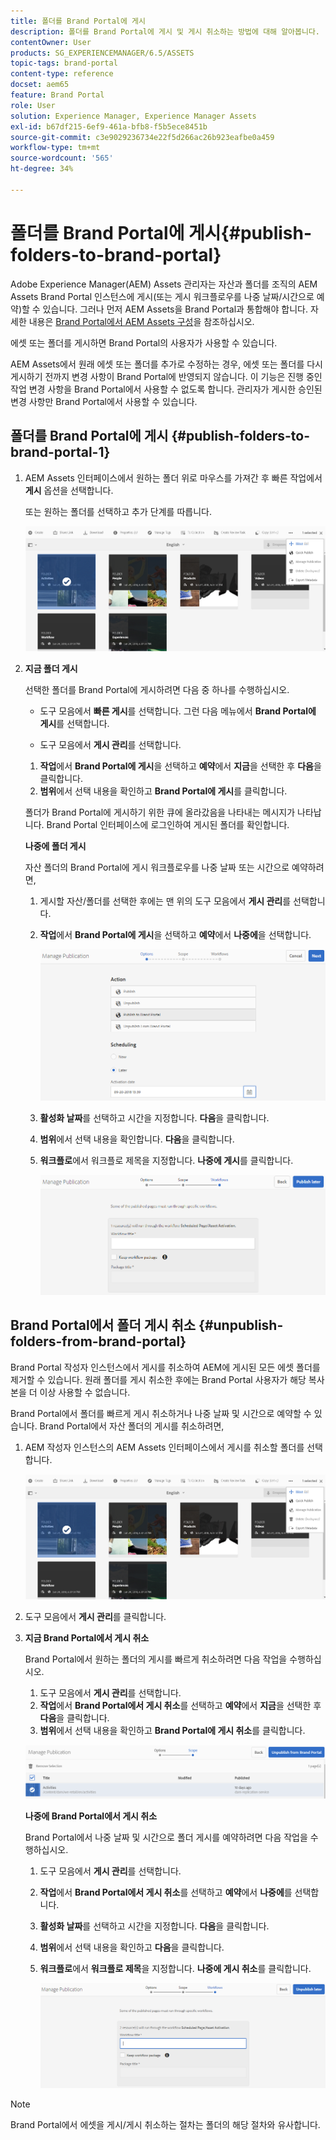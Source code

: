 ```yaml
---
title: 폴더를 Brand Portal에 게시
description: 폴더를 Brand Portal에 게시 및 게시 취소하는 방법에 대해 알아봅니다.
contentOwner: User
products: SG_EXPERIENCEMANAGER/6.5/ASSETS
topic-tags: brand-portal
content-type: reference
docset: aem65
feature: Brand Portal
role: User
solution: Experience Manager, Experience Manager Assets
exl-id: b67df215-6ef9-461a-bfb8-f5b5ece8451b
source-git-commit: c3e9029236734e22f5d266ac26b923eafbe0a459
workflow-type: tm+mt
source-wordcount: '565'
ht-degree: 34%

---
```


# 폴더를 Brand Portal에 게시{#publish-folders-to-brand-portal}

Adobe Experience Manager(AEM) Assets 관리자는 자산과 폴더를 조직의 AEM Assets Brand Portal 인스턴스에 게시(또는 게시 워크플로우를 나중 날짜/시간으로 예약)할 수 있습니다. 그러나 먼저 AEM Assets을 Brand Portal과 통합해야 합니다. 자세한 내용은 [Brand Portal에서 AEM Assets 구성](/help/assets/configure-aem-assets-with-brand-portal.md)을 참조하십시오.

에셋 또는 폴더를 게시하면 Brand Portal의 사용자가 사용할 수 있습니다.

AEM Assets에서 원래 에셋 또는 폴더를 추가로 수정하는 경우, 에셋 또는 폴더를 다시 게시하기 전까지 변경 사항이 Brand Portal에 반영되지 않습니다. 이 기능은 진행 중인 작업 변경 사항을 Brand Portal에서 사용할 수 없도록 합니다. 관리자가 게시한 승인된 변경 사항만 Brand Portal에서 사용할 수 있습니다.

## 폴더를 Brand Portal에 게시 {#publish-folders-to-brand-portal-1}

1. AEM Assets 인터페이스에서 원하는 폴더 위로 마우스를 가져간 후 빠른 작업에서 **게시** 옵션을 선택합니다.

   또는 원하는 폴더를 선택하고 추가 단계를 따릅니다.

   ![publish2bp](assets/publish2bp.png)

1. **지금 폴더 게시**

   선택한 폴더를 Brand Portal에 게시하려면 다음 중 하나를 수행하십시오.

   * 도구 모음에서 **빠른 게시**&#x200B;를 선택합니다. 그런 다음 메뉴에서 **Brand Portal에 게시**&#x200B;를 선택합니다.

   * 도구 모음에서 **게시 관리**&#x200B;를 선택합니다.

   1. **작업**&#x200B;에서 **Brand Portal에 게시**&#x200B;을 선택하고 **예약**&#x200B;에서 **지금**&#x200B;을 선택한 후 **다음**&#x200B;을 클릭합니다.
   1. **범위**&#x200B;에서 선택 내용을 확인하고 **Brand Portal에 게시**&#x200B;를 클릭합니다.

   폴더가 Brand Portal에 게시하기 위한 큐에 올라갔음을 나타내는 메시지가 나타납니다. Brand Portal 인터페이스에 로그인하여 게시된 폴더를 확인합니다.

   **나중에 폴더 게시**

   자산 폴더의 Brand Portal에 게시 워크플로우를 나중 날짜 또는 시간으로 예약하려면,

   1. 게시할 자산/폴더를 선택한 후에는 맨 위의 도구 모음에서 **게시 관리**&#x200B;를 선택합니다.
   1. **작업**&#x200B;에서 **Brand Portal에 게시**&#x200B;을 선택하고 **예약**&#x200B;에서 **나중에**&#x200B;을 선택합니다.

      ![publishlaterbp](assets/publishlaterbp.png)

   1. **활성화 날짜**&#x200B;를 선택하고 시간을 지정합니다. **다음**&#x200B;을 클릭합니다.
   1. **범위**&#x200B;에서 선택 내용을 확인합니다. **다음**&#x200B;을 클릭합니다.
   1. **워크플로**&#x200B;에서 워크플로 제목을 지정합니다. **나중에 게시**&#x200B;를 클릭합니다.

      ![manageschedulepub](assets/manageschedulepub.png)

## Brand Portal에서 폴더 게시 취소 {#unpublish-folders-from-brand-portal}

Brand Portal 작성자 인스턴스에서 게시를 취소하여 AEM에 게시된 모든 에셋 폴더를 제거할 수 있습니다. 원래 폴더를 게시 취소한 후에는 Brand Portal 사용자가 해당 복사본을 더 이상 사용할 수 없습니다.

Brand Portal에서 폴더를 빠르게 게시 취소하거나 나중 날짜 및 시간으로 예약할 수 있습니다. Brand Portal에서 자산 폴더의 게시를 취소하려면,

1. AEM 작성자 인스턴스의 AEM Assets 인터페이스에서 게시를 취소할 폴더를 선택합니다.

   ![publish2bp-1](assets/publish2bp.png)

1. 도구 모음에서 **게시 관리**&#x200B;를 클릭합니다.

1. **지금 Brand Portal에서 게시 취소**

   Brand Portal에서 원하는 폴더의 게시를 빠르게 취소하려면 다음 작업을 수행하십시오.

   1. 도구 모음에서 **게시 관리**&#x200B;를 선택합니다.
   1. **작업**&#x200B;에서 **Brand Portal에서 게시 취소**&#x200B;를 선택하고 **예약**&#x200B;에서 **지금**&#x200B;을 선택한 후 **다음**&#x200B;을 클릭합니다.
   1. **범위**&#x200B;에서 선택 내용을 확인하고 **Brand Portal에 게시 취소**&#x200B;를 클릭합니다.

   ![confirm-unpublish](assets/confirm-unpublish.png)

   **나중에 Brand Portal에서 게시 취소**

   Brand Portal에서 나중 날짜 및 시간으로 폴더 게시를 예약하려면 다음 작업을 수행하십시오.

   1. 도구 모음에서 **게시 관리**&#x200B;를 선택합니다.
   1. **작업**&#x200B;에서 **Brand Portal에서 게시 취소**&#x200B;를 선택하고 **예약**&#x200B;에서 **나중에**&#x200B;를 선택합니다.
   1. **활성화 날짜**&#x200B;를 선택하고 시간을 지정합니다. **다음**&#x200B;을 클릭합니다.
   1. **범위**&#x200B;에서 선택 내용을 확인하고 **다음**&#x200B;을 클릭합니다.
   1. **워크플로**&#x200B;에서 **워크플로 제목**&#x200B;을 지정합니다. **나중에 게시 취소**&#x200B;를 클릭합니다.

      ![unpublishworkflows](assets/unpublishworkflows.png)

>[!NOTE]
>
>Brand Portal에서 에셋을 게시/게시 취소하는 절차는 폴더의 해당 절차와 유사합니다.
